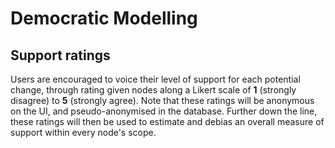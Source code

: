 
# Democratic Modelling


## Support ratings
Users are encouraged to voice their level of support for each potential change, through rating given nodes along a Likert scale of **1** (strongly disagree) to **5** (strongly agree).
Note that these ratings will be anonymous on the UI, and pseudo-anonymised in the database.
Further down the line, these ratings will then be used to estimate and debias an overall measure of support within every node's scope.
